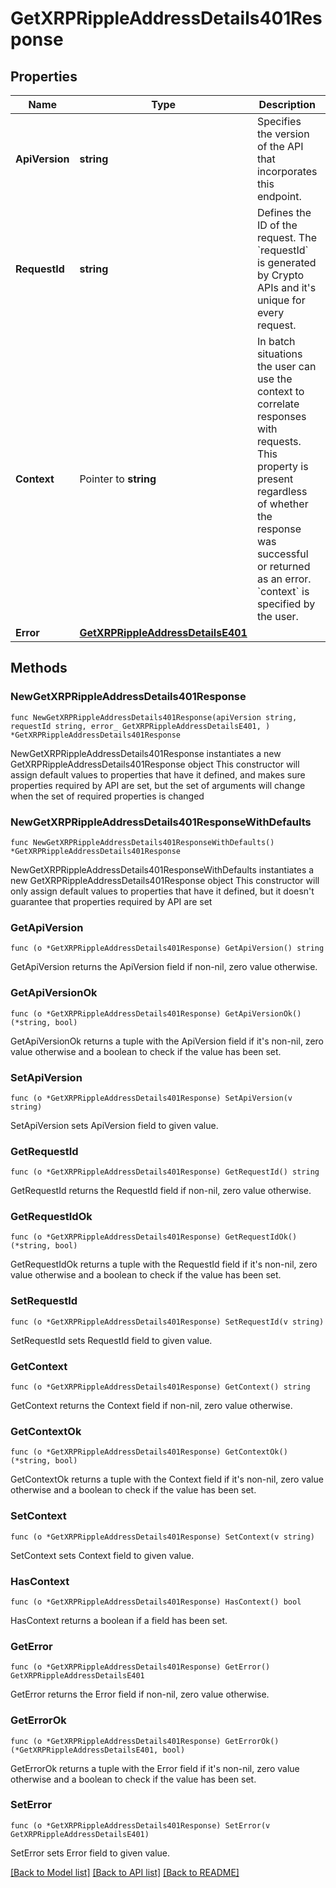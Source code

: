 # GetXRPRippleAddressDetails401Response

## Properties

Name | Type | Description | Notes
------------ | ------------- | ------------- | -------------
**ApiVersion** | **string** | Specifies the version of the API that incorporates this endpoint. | 
**RequestId** | **string** | Defines the ID of the request. The &#x60;requestId&#x60; is generated by Crypto APIs and it&#39;s unique for every request. | 
**Context** | Pointer to **string** | In batch situations the user can use the context to correlate responses with requests. This property is present regardless of whether the response was successful or returned as an error. &#x60;context&#x60; is specified by the user. | [optional] 
**Error** | [**GetXRPRippleAddressDetailsE401**](GetXRPRippleAddressDetailsE401.md) |  | 

## Methods

### NewGetXRPRippleAddressDetails401Response

`func NewGetXRPRippleAddressDetails401Response(apiVersion string, requestId string, error_ GetXRPRippleAddressDetailsE401, ) *GetXRPRippleAddressDetails401Response`

NewGetXRPRippleAddressDetails401Response instantiates a new GetXRPRippleAddressDetails401Response object
This constructor will assign default values to properties that have it defined,
and makes sure properties required by API are set, but the set of arguments
will change when the set of required properties is changed

### NewGetXRPRippleAddressDetails401ResponseWithDefaults

`func NewGetXRPRippleAddressDetails401ResponseWithDefaults() *GetXRPRippleAddressDetails401Response`

NewGetXRPRippleAddressDetails401ResponseWithDefaults instantiates a new GetXRPRippleAddressDetails401Response object
This constructor will only assign default values to properties that have it defined,
but it doesn't guarantee that properties required by API are set

### GetApiVersion

`func (o *GetXRPRippleAddressDetails401Response) GetApiVersion() string`

GetApiVersion returns the ApiVersion field if non-nil, zero value otherwise.

### GetApiVersionOk

`func (o *GetXRPRippleAddressDetails401Response) GetApiVersionOk() (*string, bool)`

GetApiVersionOk returns a tuple with the ApiVersion field if it's non-nil, zero value otherwise
and a boolean to check if the value has been set.

### SetApiVersion

`func (o *GetXRPRippleAddressDetails401Response) SetApiVersion(v string)`

SetApiVersion sets ApiVersion field to given value.


### GetRequestId

`func (o *GetXRPRippleAddressDetails401Response) GetRequestId() string`

GetRequestId returns the RequestId field if non-nil, zero value otherwise.

### GetRequestIdOk

`func (o *GetXRPRippleAddressDetails401Response) GetRequestIdOk() (*string, bool)`

GetRequestIdOk returns a tuple with the RequestId field if it's non-nil, zero value otherwise
and a boolean to check if the value has been set.

### SetRequestId

`func (o *GetXRPRippleAddressDetails401Response) SetRequestId(v string)`

SetRequestId sets RequestId field to given value.


### GetContext

`func (o *GetXRPRippleAddressDetails401Response) GetContext() string`

GetContext returns the Context field if non-nil, zero value otherwise.

### GetContextOk

`func (o *GetXRPRippleAddressDetails401Response) GetContextOk() (*string, bool)`

GetContextOk returns a tuple with the Context field if it's non-nil, zero value otherwise
and a boolean to check if the value has been set.

### SetContext

`func (o *GetXRPRippleAddressDetails401Response) SetContext(v string)`

SetContext sets Context field to given value.

### HasContext

`func (o *GetXRPRippleAddressDetails401Response) HasContext() bool`

HasContext returns a boolean if a field has been set.

### GetError

`func (o *GetXRPRippleAddressDetails401Response) GetError() GetXRPRippleAddressDetailsE401`

GetError returns the Error field if non-nil, zero value otherwise.

### GetErrorOk

`func (o *GetXRPRippleAddressDetails401Response) GetErrorOk() (*GetXRPRippleAddressDetailsE401, bool)`

GetErrorOk returns a tuple with the Error field if it's non-nil, zero value otherwise
and a boolean to check if the value has been set.

### SetError

`func (o *GetXRPRippleAddressDetails401Response) SetError(v GetXRPRippleAddressDetailsE401)`

SetError sets Error field to given value.



[[Back to Model list]](../README.md#documentation-for-models) [[Back to API list]](../README.md#documentation-for-api-endpoints) [[Back to README]](../README.md)



